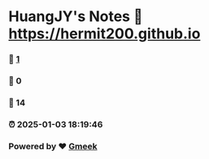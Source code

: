 # HuangJY's Notes :link: https://hermit200.github.io 
### :page_facing_up: [1](https://hermit200.github.io/tag.html) 
### :speech_balloon: 0 
### :hibiscus: 14 
### :alarm_clock: 2025-01-03 18:19:46 
### Powered by :heart: [Gmeek](https://github.com/Meekdai/Gmeek)
